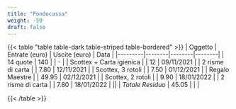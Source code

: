 ```yaml
---
title: "Fondocassa"
weight: -50
draft: false
---
```


{{< table "table table-dark table-striped table-bordered" >}}
| Oggetto | Entrate (euro) | Uscite (euro) | Data |
|---------|--------|--------|--------|
| 14 quote | 140 | | - |
| Scottex + Carta igienica | | 12 | 09/11/2021 |
| 2 risme di carta | | 7.80 | 12/11/2021 |
| Scottex, 3 rotoli | | 7.50 | 01/12/2021 |
| Regalo Maestre | | 49.95 | 02/12/2021 |
| Scottex, 2 rotoli | | 9.90 | 18/01/2022 |
| 2 risme di carta | | 7.80 | 18/01/2022 |
||
| *Totale Residuo* | 45.05 | | |

{{< /table >}}
